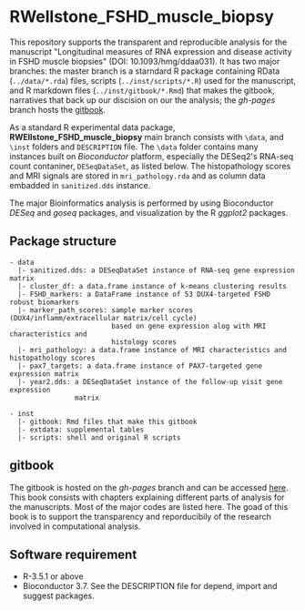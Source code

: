 # RWellstone_FSHD_muscle_biopsy

This repository supports the transparent and reproducible analysis for the manuscript "Longitudinal measures of RNA expression and disease activity in FSHD muscle biopsies" (DOI: 10.1093/hmg/ddaa031).  It has two major branches: the master branch is a starndard R package containing RData (`../data/*.rda`) files, scripts (`../inst/scripts/*.R`) used for the manuscript, and R markdown files (`../inst/gitbook/*.Rmd`) that makes the gitbook, narratives that back up our discision on our the analysis; the _gh-pages_ branch hosts the [gitbook](https://fredhutch.github.io/RWellstone_FSHD_muscle_biopsy). 

As a standard R experimental data package, __RWEllstone_FSHD_muscle_biopsy__ main branch consists with `\data`, and `\inst` folders and `DESCRIPTION` file. The `\data` folder contains many instances built on _Bioconductor_ platform, especially the DESeq2's RNA-seq count contaniner, `DESeqDataSet`, as listed below.  The histopathology scores and MRI signals are stored in `mri_pathology.rda` and as column data embadded in `sanitized.dds` instance.

The major Bioinformatics analysis is performed by using Bioconductor _DESeq_ and _goseq_ packages, and visualization by the R _ggplot2_ packages.

## Package structure
```
- data     
  |- sanitized.dds: a DESeqDataSet instance of RNA-seq gene expression matrix     
  |- cluster_df: a data.frame instance of k-means clustering results 
  |- FSHD_markers: a DataFrame instance of 53 DUX4-targeted FSHD robust biomarkers  
  |- marker_path_scores: sample marker scores (DUX4/inflamm/extracellular matrix/cell cycle) 
                         based on gene expression alog with MRI characteristics and 
                         histology scores
  |- mri_pathology: a data.frame instance of MRI characteristics and histopathology scores
  |- pax7_targets: a data.frame instance of PAX7-targeted gene expression matrix
  |- year2.dds: a DESeqDataSet instance of the follow-up visit gene expression 
                matrix
  
- inst
  |- gitbook: Rmd files that make this gitbook
  |- extdata: supplemental tables
  |- scripts: shell and original R scripts
```  

## gitbook
The gitbook is hosted on the _gh-pages_ branch and can be accessed [here](https://fredhutch.github.io/RWellstone_FSHD_muscle_biopsy). This book consists with chapters explaining different parts of analysis for the manuscripts. Most of the major codes are listed here. The goad of this book is to support the transparency and reporducibily of the research involved in computational analysis. 

## Software requirement
- R-3.5.1 or above
- Bioconductor 3.7. See the DESCRIPTION file for depend, import and suggest packages.

